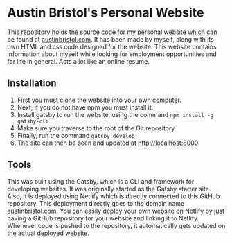 # Austin Bristol's Personal Website

This repository holds the source code for my personal website which can be found
at [austinbristol.com](austinbristol.com). It has been made by myself, along
with its own HTML and css code designed for the website. This website contains
information about myself while looking for employment opportunities and for life
in general. Acts a lot like an online resume.

## Installation

1. First you must clone the website into your own computer.
2. Next, if you do not have npm you must install it.
3. Install gatsby to run the website, using the command `npm install -g gatsby-cli`
4. Make sure you traverse to the root of the Git repository.
5. Finally, run the command `gatsby develop`
6. The site can then be seen and updated at [http://localhost:8000](http://localhost:8000)

## Tools

This was built using the Gatsby, which is a CLI and framework for developing
websites. It was originally started as the Gatsby starter site. Also, it is
deployed using Netlify which is directly connected to this GitHub repository.
This deployment directly goes to the domain name austinbristol.com. You can
easily deploy your own website on Netlify by just having a GitHub repository for
your website and linking it to Netlify. Whenever code is pushed to the
repository, it automatically gets updated on the actual deployed website.
